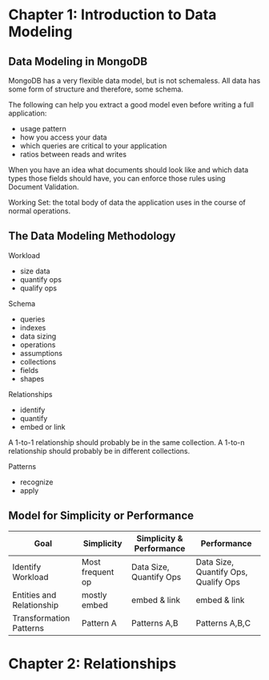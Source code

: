 # Chapter 1: Introduction to Data Modeling
## Data Modeling in MongoDB
MongoDB has a very flexible data model, but is not schemaless.
All data has some form of structure and therefore, some schema.

The following can help you extract a good model even before writing a full application:
- usage pattern
- how you access your data
- which queries are critical to your application
- ratios between reads and writes

When you have an idea what documents should look like and which data types those fields should have, you can enforce those rules using Document Validation.

Working Set: the total body of data the application uses in the course of normal operations.

## The Data Modeling Methodology
Workload
- size data
- quantify ops
- qualify ops

Schema
- queries
- indexes
- data sizing
- operations
- assumptions
- collections
- fields
- shapes

Relationships
- identify
- quantify
- embed or link

A 1-to-1 relationship should probably be in the same collection.
A 1-to-n relationship should probably be in different collections.

Patterns
- recognize
- apply

## Model for Simplicity or Performance
| Goal | Simplicity | Simplicity & Performance | Performance |
| --- | --- | --- | --- |
| Identify Workload | Most frequent op | Data Size, Quantify Ops | Data Size, Quantify Ops, Qualify Ops |
| Entities and Relationship | mostly embed | embed & link | embed & link |
| Transformation Patterns | Pattern A | Patterns A,B | Patterns A,B,C |

# Chapter 2: Relationships